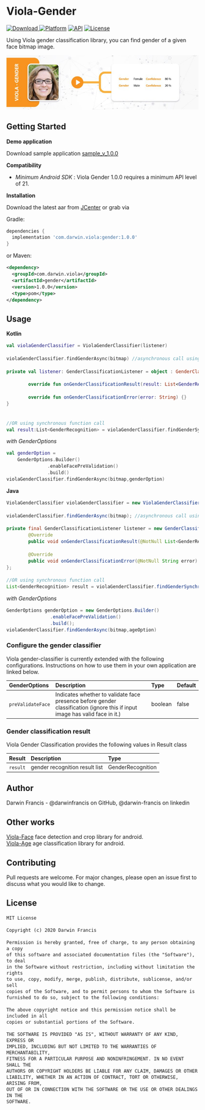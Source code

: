 # Viola-Gender
[ ![Download](https://api.bintray.com/packages/darwinfrancis/Viola/com.darwin.viola.gender/images/download.svg) ](https://bintray.com/darwinfrancis/Viola/com.darwin.viola.gender/_latestVersion)
[![Platform](https://img.shields.io/badge/platform-android-green.svg)](http://developer.android.com/index.html)
[![API](https://img.shields.io/badge/API-21+-brightgreen.svg?style=flat)](https://android-arsenal.com/api?level=15)
[![License](https://img.shields.io/badge/License-MIT-blue.svg?style=flat)](https://github.com/darwinfrancis/face-perception/blob/master/LICENSE.txt)


Using Viola gender classification library, you can find gender of a given face bitmap image.

![ScreenShot](screenshot/screen_shot_1.jpg)

## Getting Started
**Demo application**

Download sample application [sample_v_1.0.0](app-viola-age-v1.0.2-demo.apk)

**Compatibility**
 * *Minimum Android SDK* : Viola Gender 1.0.0 requires a minimum API level of 21.

**Installation**

Download the latest aar from [JCenter](https://bintray.com/darwinfrancis/Viola/download_file?file_path=com%2Fdarwin%2Fviola%2Fgender%2F1.0.0%2Fgender-1.0.0.aar) or grab via

Gradle:
```gradle
dependencies {
  implementation 'com.darwin.viola:gender:1.0.0'
}
```

or Maven:

```xml
<dependency>
  <groupId>com.darwin.viola</groupId>
  <artifactId>gender</artifactId>
  <version>1.0.0</version>
  <type>pom</type>
</dependency>
```


## Usage
**Kotlin**
```kotlin
val violaGenderClassifier = ViolaGenderClassifier(listener)

violaGenderClassifier.findGenderAsync(bitmap) //asynchronous call using callback interface         

private val listener: GenderClassificationListener = object : GenderClassificationListener {

        override fun onGenderClassificationResult(result: List<GenderRecognition>) {}

        override fun onGenderClassificationError(error: String) {}
}


//OR using synchronous function call
val result:List<GenderRecognition> = violaGenderClassifier.findGenderSynchronized(faceBitmap)   //synchronous call   
```
*with GenderOptions*
```kotlin
val genderOption =
    GenderOptions.Builder()
               .enableFacePreValidation()
               .build()
violaGenderClassifier.findGenderAsync(bitmap,genderOption)
```

**Java**
```java
ViolaGenderClassifier violaGenderClassifier = new ViolaGenderClassifier(listener);

violaGenderClassifier.findGenderAsync(bitmap); //asynchronous call using callback interface

private final GenderClassificationListener listener = new GenderClassificationListener() {
        @Override
        public void onGenderClassificationResult(@NotNull List<GenderRecognition> result) { }

        @Override
        public void onGenderClassificationError(@NotNull String error) { }
};

//OR using synchronous function call
List<GenderRecognition> result = violaGenderClassifier.findGenderSynchronized(faceBitmap);   //synchronous call
```
*with GenderOptions*
```java
GenderOptions genderOption = new GenderOptions.Builder()
                .enableFacePreValidation()
                .build();
violaGenderClassifier.findGenderAsync(bitmap,ageOption)
```

### Configure the gender classifier
Viola gender-classifier is currently extended with the following configurations. Instructions on how to use them in your own application are linked below.

| GenderOptions | Description | Type | Default |
| :--- | :--- | :--- | :--- |
| `preValidateFace` |  Indicates whether to validate face presence before gender classification (ignore this if input image has valid face in it.) | boolean | false |

### Gender classification result
Viola Gender Classification provides the following values in Result class

| Result | Description | Type |
| :--- | :--- | :--- |
| `result` |  gender recognition result list | GenderRecognition |

## Author
Darwin Francis - @darwinfrancis on GitHub, @darwin-francis on linkedin

## Other works
[Viola-Face](https://github.com/darwinfrancis/viola) face detection and crop library for android.</br>
[Viola-Age](https://github.com/darwinfrancis/viola-age) age classification library for android.

## Contributing
Pull requests are welcome. For major changes, please open an issue first to discuss what you would like to change.

License
-------

    MIT License

    Copyright (c) 2020 Darwin Francis

    Permission is hereby granted, free of charge, to any person obtaining a copy
    of this software and associated documentation files (the "Software"), to deal
    in the Software without restriction, including without limitation the rights
    to use, copy, modify, merge, publish, distribute, sublicense, and/or sell
    copies of the Software, and to permit persons to whom the Software is
    furnished to do so, subject to the following conditions:

    The above copyright notice and this permission notice shall be included in all
    copies or substantial portions of the Software.
    
    THE SOFTWARE IS PROVIDED "AS IS", WITHOUT WARRANTY OF ANY KIND, EXPRESS OR
    IMPLIED, INCLUDING BUT NOT LIMITED TO THE WARRANTIES OF MERCHANTABILITY,
    FITNESS FOR A PARTICULAR PURPOSE AND NONINFRINGEMENT. IN NO EVENT SHALL THE
    AUTHORS OR COPYRIGHT HOLDERS BE LIABLE FOR ANY CLAIM, DAMAGES OR OTHER
    LIABILITY, WHETHER IN AN ACTION OF CONTRACT, TORT OR OTHERWISE, ARISING FROM,
    OUT OF OR IN CONNECTION WITH THE SOFTWARE OR THE USE OR OTHER DEALINGS IN THE
    SOFTWARE.
